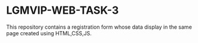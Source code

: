 # LGMVIP-WEB-TASK-3
This repository contains a registration form whose data display in the same page created using HTML,CSS,JS.

